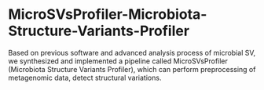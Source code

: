 # MicroSVsProfiler-Microbiota-Structure-Variants-Profiler
Based on previous software and advanced analysis process of microbial SV, we synthesized and implemented a pipeline called MicroSVsProfiler (Microbiota Structure Variants Profiler), which can perform preprocessing of metagenomic data, detect structural variations.
